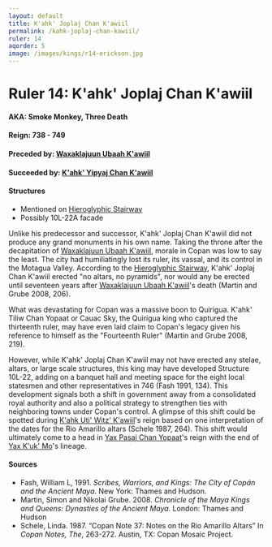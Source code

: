 ```yaml
---
layout: default
title: K'ahk' Joplaj Chan K'awiil
permalink: /kahk-joplaj-chan-kawiil/
ruler: 14
aqorder: 5
image: /images/kings/r14-erickson.jpg
---
```

# Ruler 14: K'ahk' Joplaj Chan K'awiil

#### <strong>AKA:</strong> Smoke Monkey, Three Death
#### <strong>Reign:</strong> 738 - 749
#### <strong>Preceded by:</strong> <a href="{{site.baseurl}}/waxaklajuun-ubaah-kawiil">Waxaklajuun Ubaah K'awiil</a>
#### <strong>Succeeded by:</strong> <a href="{{site.baseurl}}/kahk-yipyaj-chan-kawiil">K'ahk' Yipyaj Chan K'awiil</a>
#### <strong>Structures</strong>
<ul>
<li>Mentioned on <a href="{{site.baseurl}}/hieroglyphic-stairway">Hieroglyphic Stairway</a></li>
<li>Possibly 10L-22A facade</li>
</ul>

Unlike his predecessor and successor, K'ahk' Joplaj Chan K'awiil did not produce any grand monuments in his own name. Taking the throne after the decapitation of <a href="{{site.baseurl}}/waxaklajuun-ubaah-kawiil">Waxaklajuun Ubaah K'awiil</a>, morale in Copan was low to say the least. The city had humiliatingly lost its ruler, its vassal, and its control in the Motagua Valley. According to the <a href="{{site.baseurl}}/hieroglyphic-stairway">Hieroglyphic Stairway</a>, K'ahk' Joplaj Chan K'awiil erected "no altars, no pyramids", nor would any be erected until seventeen years after <a href="{{site.baseurl}}/waxaklajuun-ubaah-kawiil">Waxaklajuun Ubaah K'awiil</a>'s death (Martin and Grube 2008, 206).

What was devastating for Copan was a massive boon to Quirigua. K'ahk' Tiliw Chan Yopaat or Cauac Sky, the Quirigua king who captured the thirteenth ruler, may have even laid claim to Copan's legacy given his reference to himself as the "Fourteenth Ruler" (Martin and Grube 2008, 219).

However, while K'ahk' Joplaj Chan K'awiil may not have erected any stelae, altars, or large scale structures, this king may have developed Structure 10L-22, adding on a banquet hall and meeting space for the eight local statesmen and other representatives in 746 (Fash 1991, 134). This development signals both a shift in government away from a consolidated royal authority and also a political strategy to strengthen ties with neighboring towns under Copan's control. A glimpse of this shift could be spotted during <a href="{{site.baseurl}}/kahk-uti-witz-kawiil">K'ahk Uti' Witz' K'awiil</a>'s reign based on one interpretation of the dates for the Rio Amarillo altars (Schele 1987, 264). This shift would ultimately come to a head in <a href="{{site.baseurl}}/yax-pasaj-chan-yopaat">Yax Pasaj Chan Yopaat</a>'s reign with the end of <a href="{{site.baseurl}}/yax-kuk-mo">Yax K'uk' Mo</a>'s lineage.  

#### <strong>Sources</strong>
<ul>
<li>Fash, William L, 1991. <cite>Scribes, Warriors, and Kings: The City of Copán and the Ancient Maya</cite>. New York: Thames and Hudson.</li>
<li>Martin, Simon and Nikolai Grube. 2008. <cite>Chronicle of the Maya Kings and
    Queens: Dynasties of the Ancient Maya.</cite> London: Thames and Hudson</li>
<li>Schele, Linda. 1987. “Copan Note 37: Notes on the Rio Amarillo Altars” In <cite>Copan Notes, The</cite>, 263-272. Austin, TX: Copan Mosaic Project.
</li>
</ul>

<br>

